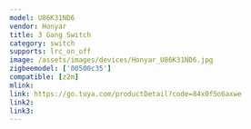 ```yaml
---
model: U86K31ND6
vendor: Honyar
title: 3 Gang Switch 
category: switch
supports: lrc_on_off
image: /assets/images/devices/Honyar_U86K31ND6.jpg
zigbeemodel: ['00500c35']
compatible: [z2m]
mlink: 
link: https://go.tuya.com/productDetail?code=84x0f5o6axwe
link2: 
link3: 
---
```

